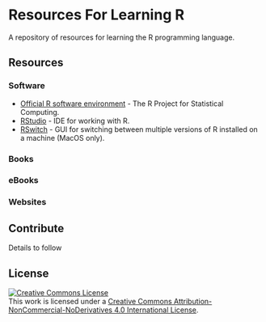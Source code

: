 # Resources For Learning R
A repository of resources for learning the R programming language.

## Resources

### Software
- <a href="https://www.r-project.org/">Official R software environment</a> - The R Project for Statistical Computing.
- <a href="https://rstudio.com/products/rstudio/">RStudio</a> - IDE for working with R.
- <a href="https://mac.r-project.org/#other">RSwitch</a> - GUI for switching between multiple versions of R installed on a machine (MacOS only).

### Books

### eBooks

### Websites

## Contribute
Details to follow

## License
<a rel="license" href="http://creativecommons.org/licenses/by-nc-nd/4.0/"><img alt="Creative Commons License" style="border-width:0" src="https://i.creativecommons.org/l/by-nc-nd/4.0/88x31.png" /></a><br />This work is licensed under a <a rel="license" href="http://creativecommons.org/licenses/by-nc-nd/4.0/">Creative Commons Attribution-NonCommercial-NoDerivatives 4.0 International License</a>.
